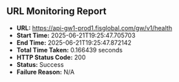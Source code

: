 ## URL Monitoring Report

- **URL:** https://api-gw1-prod1.fisglobal.com/gw/v1/health
- **Start Time:** 2025-06-21T19:25:47.705703
- **End Time:** 2025-06-21T19:25:47.872142
- **Total Time Taken:** 0.166439 seconds
- **HTTP Status Code:** 200
- **Status:** Success
- **Failure Reason:** N/A
